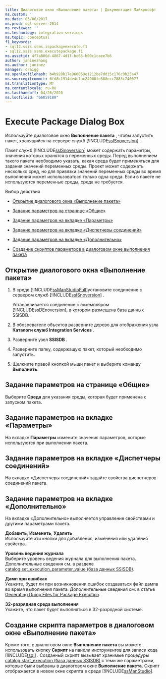 ```yaml
---
title: Диалоговое окно «Выполнение пакета» | Документация Майкрософт
ms.custom: ''
ms.date: 03/06/2017
ms.prod: sql-server-2014
ms.reviewer: ''
ms.technology: integration-services
ms.topic: conceptual
f1_keywords:
- sql12.ssis.ssms.ispackageexecute.f1
- sql12.ssis.ssms.executepackage.f1
ms.assetid: 4f7a806d-4867-4d1f-bc65-b00c1caee7b6
author: janinezhang
ms.author: janinez
manager: craigg
ms.openlocfilehash: b4b920b17e960059e1212be7dd15c176c0b25a47
ms.sourcegitcommit: 6fd8c1914de4c7ac24900fe388ecc7883c740077
ms.translationtype: MT
ms.contentlocale: ru-RU
ms.lasthandoff: 04/26/2020
ms.locfileid: "66059189"
---
```

# <a name="execute-package-dialog-box"></a>Execute Package Dialog Box
  Используйте диалоговое окно **Выполнение пакета** , чтобы запустить пакет, хранящийся на сервере служб [!INCLUDE[ssISnoversion](../includes/ssisnoversion-md.md)] .  
  
 Пакет служб [!INCLUDE[ssISnoversion](../includes/ssisnoversion-md.md)] может содержать параметры, значения которых хранятся в переменных среды. Перед выполнением такого пакета необходимо указать, какая среда будет применяться для задания значений переменных среды. Проект может содержать несколько сред, но для привязки значений переменных среды во время выполнения может использоваться только одна среда. Если в пакете не используются переменные среды, среда не требуется.  
  
 Выбор действия  
  
-   [Открытие диалогового окна «Выполнение пакета»](#open_dialog)  
  
-   [Задание параметров на странице «Общие»](#general)  
  
-   [Задание параметров на вкладке «Параметры»](#parameters)  
  
-   [Задание параметров на вкладке «Диспетчеры соединений»](#connection)  
  
-   [Задание параметров на вкладке «Дополнительно»](#advanced)  
  
-   [Создание скриптов параметров в диалоговом окне выполнения пакета](#script)  
  
##  <a name="open-the-execute-package-dialog-box"></a><a name="open_dialog"></a>Открытие диалогового окна «Выполнение пакета»  
  
1.  В среде [!INCLUDE[ssManStudioFull](../includes/ssmanstudiofull-md.md)]установите соединение с сервером служб [!INCLUDE[ssISnoversion](../includes/ssisnoversion-md.md)] .  
  
     Устанавливается соединение с экземпляром [!INCLUDE[ssDEnoversion](../includes/ssdenoversion-md.md)], в котором размещена база данных SSISDB.  
  
2.  В обозревателе объектов разверните дерево для отображения узла **Каталоги служб Integration Services** .  
  
3.  Разверните узел **SSISDB** .  
  
4.  Разверните папку, содержащую пакет, который необходимо запустить.  
  
5.  Щелкните правой кнопкой мыши пакет и выберите команду **Выполнить**.  
  
##  <a name="set-the-options-on-the-general-page"></a><a name="general"></a>Задание параметров на странице «Общие»  
 Выберите **Среда** для указания среды, которая будет применена с запуском пакета.  
  
##  <a name="set-the-options-on-the-parameters-tab"></a><a name="parameters"></a>Задание параметров на вкладке «Параметры»  
 На вкладке **Параметры** измените значения параметров, которые используются при выполнении пакета.  
  
##  <a name="set-the-options-on-the-connection-managers-tab"></a><a name="connection"></a>Задание параметров на вкладке «Диспетчеры соединений»  
 На вкладке «Диспетчеры соединений» задайте свойства диспетчеров соединений пакета.  
  
##  <a name="set-the-options-on-the-advanced-tab"></a><a name="advanced"></a>Задание параметров на вкладке «Дополнительно»  
 На вкладке «Дополнительно» выполняется управление свойствами и другими параметрами пакета.  
  
 **Добавить**, **Изменить**, **Удалить**  
 Используйте эти кнопки для добавления, изменения или удаления свойства.  
  
 **Уровень ведения журнала**  
 Выберите уровень ведения журнала для выполнения пакета. Дополнительные сведения см. в разделе [catalog.set_execution_parameter_value (база данных SSISDB)](/sql/integration-services/system-stored-procedures/catalog-set-execution-parameter-value-ssisdb-database).  
  
 **Дамп при ошибках**  
 Укажите, будет ли при возникновении ошибок создаваться файл дампа во время выполнения пакета. Дополнительные сведения см. в статье [Generating Dump Files for Package Execution](troubleshooting/generating-dump-files-for-package-execution.md).  
  
 **32-разрядная среда выполнения**  
 Укажите, что пакет будет выполняться в 32-разрядной системе.  
  
##  <a name="scripting-the-options-in-the-execute-package-dialog-box"></a><a name="script"></a>Создание скрипта параметров в диалоговом окне «Выполнение пакета»  
 Кроме того, в диалоговом окне **Выполнение пакета** вы можете использовать кнопку **Скрипт** на панели инструментов для записи кода [!INCLUDE[tsql](../includes/tsql-md.md)] . Созданный скрипт вызывает хранимые процедуры [catalog.start_execution (база данных SSISDB)](/sql/integration-services/system-stored-procedures/catalog-start-execution-ssisdb-database) с теми же параметрами, которые были выбраны в диалоговом окне **Выполнение пакета**. Скрипт отображается в новом окне скрипта в среде [!INCLUDE[ssManStudio](../includes/ssmanstudio-md.md)].  
  
  
